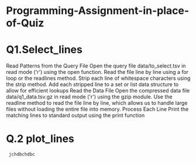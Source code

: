 # Programming-Assignment-in-place-of-Quiz
# Q1.Select_lines  
   Read Patterns from the Query File Open the query file data/to_select.tsv in read mode ('r') using the open function.
   Read the file line by line using a for loop or the readlines method.
   Strip each line of whitespace characters using the strip method.
   Add each stripped line to a set or list data structure to allow for efficient lookups Read the Data File Open the compressed data file data/q1_data.tsv.gz in read mode ('r') using the 
   gzip module.
   Use the readline method to read the file line by line, which allows us to handle large files without loading the entire file into memory. Process Each Line Print the matching lines to 
   standard output using the print function
   # Q.2 plot_lines 
     jchdbchdbc
